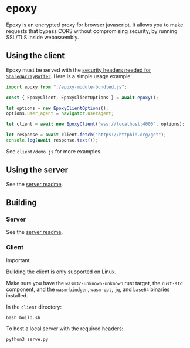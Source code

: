 # epoxy
Epoxy is an encrypted proxy for browser javascript. It allows you to make requests that bypass CORS without compromising security, by running SSL/TLS inside webassembly.

## Using the client
Epoxy must be served with the [security headers needed for `SharedArrayBuffer`](https://developer.mozilla.org/en-US/docs/Web/JavaScript/Reference/Global_Objects/SharedArrayBuffer#security_requirements). Here is a simple usage example:
```javascript
import epoxy from "./epoxy-module-bundled.js";

const { EpoxyClient, EpoxyClientOptions } = await epoxy();

let options = new EpoxyClientOptions();
options.user_agent = navigator.userAgent;

let client = await new EpoxyClient("wss://localhost:4000", options);

let response = await client.fetch("https://httpbin.org/get");
console.log(await response.text());
```
See `client/demo.js` for more examples.

## Using the server
See the [server readme](server/README.md).

## Building

### Server
See the [server readme](server/README.md).

### Client
> [!IMPORTANT]
> Building the client is only supported on Linux.

Make sure you have the `wasm32-unknown-unknown` rust target, the `rust-std` component, and the `wasm-bindgen`, `wasm-opt`, `jq`, and `base64` binaries installed.

In the `client` directory:
```
bash build.sh
```

To host a local server with the required headers:
```
python3 serve.py
```
